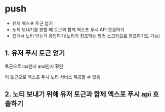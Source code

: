 # push

- 유저 엑스포 토근 얻기
- 노티 보내기를 원할 때 토근과 함께 엑스포 푸시 API 호출하기
- 앱에서 노티 받는거 응답하기(노티가 참조하는 특정 스크린으로 점프하기도 가능)

## 1. 유저 푸시 토근 얻기

토근으로 ios인지 and인지 확인

이 토근으로 엑스포 푸시 노티 서비스 제공할 수 있음

## 2. 노티 보내기 위해 유저 토근과 함께 엑스포 푸시 api 호출하기
